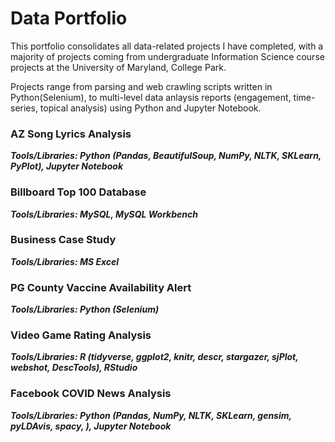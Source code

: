# Data Portfolio

This portfolio consolidates all data-related projects I have completed, with a majority of projects coming from undergraduate Information Science course projects at the University of Maryland, College Park.

Projects range from parsing and web crawling scripts written in Python(Selenium), to multi-level data anlaysis reports (engagement, time-series, topical analysis) using Python and Jupyter Notebook.


### AZ Song Lyrics Analysis
**_Tools/Libraries: Python (Pandas, BeautifulSoup, NumPy, NLTK, SKLearn, PyPlot), Jupyter Notebook_**


### Billboard Top 100 Database
**_Tools/Libraries: MySQL, MySQL Workbench_**


### Business Case Study
**_Tools/Libraries: MS Excel_**


### PG County Vaccine Availability Alert
**_Tools/Libraries: Python (Selenium)_**


### Video Game Rating Analysis
**_Tools/Libraries: R (tidyverse, ggplot2, knitr, descr, stargazer, sjPlot, webshot, DescTools), RStudio_**


### Facebook COVID News Analysis
**_Tools/Libraries: Python (Pandas, NumPy, NLTK, SKLearn, gensim, pyLDAvis, spacy, ), Jupyter Notebook_**
